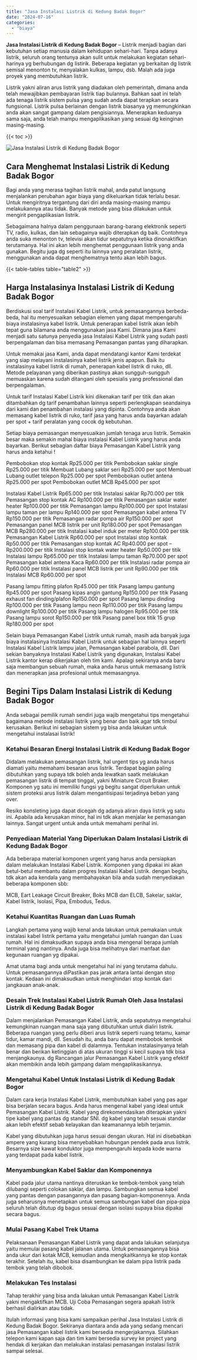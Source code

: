 ```yaml
---
title: "Jasa Instalasi Listrik di Kedung Badak Bogor"
date: "2024-07-16"
categories: 
  - "biaya"
---
```


**Jasa Instalasi Listrik di Kedung Badak Bogor** – Listrik menjadi bagian dari kebutuhan setiap manusia dalam kehidupan sehari-hari. Tanpa adanya listrik, seluruh orang tentunya akan sulit untuk melakukan kegiatan sehari-harinya yg berhubungan dg listirik. Beberapa kegiatan yg berkaitan dg listrik semisal menonton tv, menyalakan kulkas, lampu, dsb. Malah ada juga proyek yang membutuhkan listrik.

Listrik yakni aliran arus listrik yang diadakan oleh pemerintah, dimana anda telah mewajibkan pembayaran listrik tiap bulannya. Bahkan saat ini telah ada tenaga listrik sistem pulsa yang sudah anda dapat terapkan secara fungsional. Listrik pulsa berlainan dengan listrik biasanya yg memungkinkan anda akan sangat gampang dalam pengisiannya. Menerapkan keduanya sama saja, anda telah mampu mengaplikasikan yang sesuai dg keinginan masing-masing.

{{< toc >}}

![Jasa Instalasi Listrik di Kedung Badak Bogor](/images/instalasi-listrik-murah43.png)

## Cara Menghemat Instalasi Listrik di Kedung Badak Bogor

Bagi anda yang merasa tagihan listrik mahal, anda patut langsung menjalankan perubahan agar biaya yang dikeluarkan tidak terlalu besar. Untuk mengiritnya tergantung dari diri anda masing-masing mampu melakukannya atau tidak. Banyak metode yang bisa dilakukan untuk mengirit pengaplikasian listrik.

Sebagaimana halnya dalam penggunaan barang-barang elektronik seperti TV, radio, kulkas, dan lain sebagainya wajib diterapkan dg baik. Contohnya anda suka menonton tv, televisi akan tidur sepatutnya ketika dinonaktifkan terutamanya. Hal ini akan lebih menghemat penggunaan listrik yang anda gunakan. Begitu juga dg seperti itu lainnya yang peralatan listrik, menggunakan anda dapat menghematnya tentu akan lebih bagus.

{{< table-tables table="table2" >}}

## Harga Instalasinya Instalasi Listrik di Kedung Badak Bogor

Berdiskusi soal tarif Instalasi Kabel Listrik, untuk pemasangannya berbeda-beda, hal itu menyesuaikan sebagian elemen yang dapat mempengaruhi biaya instalasinya kabel listrik. Untuk penerapan kabel listrik akan lebih tepat guna bilamana anda menggunakan jasa Kami. Dimana jasa Kami menjadi satu satunya penyedia jasa Instalasi Kabel Listrik yang sudah pasti berpengalaman dan bisa memasang Pemasangan pantas yang diharapkan.

Untuk memakai jasa Kami, anda dapat mendatangi kantor Kami terdekat yang siap melayani instalasinya kabel listrik jenis apapun. Baik itu instalasinya kabel listrik di rumah, penerapan kabel listrik di ruko, dll. Metode pelayanan yang diberikan pastinya akan sungguh-sungguh memuaskan karena sudah ditangani oleh spesialis yang professional dan berpengalaman.

Untuk tarif Instalasi Kabel Listrik kini dikenakan tarif per titik dan akan ditambahkan dg tarif penambahan lainnya seperti perlengkapan seandainya dari kami dan penambahan instalasi yang dipinta. Contohnya anda akan memasang kabel listrik di ruko, tarif jasa yang harus anda bayarkan adalah per spot + tarif peralatan yang cocok dg kebutuhan.

Setiap biaya pemasangan menyesuaikan jumlah tenaga arus listrik. Semakin besar maka semakin mahal biaya instalasi Kabel Listrik yang harus anda bayarkan. Berikut sebagian daftar biaya Pemasangan Kabel Listrik yang harus anda ketahui !

Pembobokan stop kontak Rp25.000 per titik Pembobokan saklar single Rp25.000 per titik Membuat Lubang saklar seri Rp25.000 per spot Membuat Lubang outlet telepon Rp25.000 per spot Pembobokan outlet antena Rp25.000 per spot Pembobokan outlet MCB Rp45.000 per spot

Instalasi Kabel Listrik Rp65.000 per titik Instalasi saklar Rp70.000 per titik Pemasangan stop kontak AC Rp100.000 per titik Pemasangan saklar water heater Rp100.000 per titik Pemasangan lampu Rp100.000 per spot Instalasi lampu taman per lampu Rp140.000 per spot Pemasangan kabel antena TV Rp150.000 per titik Pemasangan radar pompa air Rp150.000 per spot Pemasangan panel MCB listrik per unit Rp180.000 per spot Pemasangan MCB Rp280.000 per titik Instalasi kabel induk per meter Rp100.000 per titik Pemasangan Kabel Listrik Rp60.000 per spot Instalasi stop kontak Rp50.000 per titik Pemasangan stop kontak AC Rp40.000 per spot – Rp200.000 per titik Instalasi stop kontak water heater Rp50.000 per titik Instalasi lampu Rp65.000 per titik Instalasi lampu taman Rp70.000 per spot Pemasangan kabel antena Kaca Rp60.000 per titik Instalasi radar pompa air Rp60.000 per titik Instalasi panel MCB listrik per unit Rp90.000 per titik Instalasi MCB Rp60.000 per spot

Pasang lampu fitting plafon Rp45.000 per titik Pasang lampu gantung Rp45.000 per spot Pasang kipas angin gantung Rp150.000 per titik Pasang exhaust fan dinding/plafon Rp150.000 per spot Pasang lampu dinding Rp100.000 per titik Pasang lampu neon Rp110.000 per titik Pasang lampu downlight Rp100.000 per titik Pasang lampu halogen Rp95.000 per titik Pasang lampu sorot Rp150.000 per titik Pasang panel box titik 15 grup Rp180.000 per spot

Selain biaya Pemasangan Kabel Listrik untuk rumah, masih ada banyak juga biaya instalasinya Instalasi Kabel Listrik untuk sebagian hal lainnya seperti Instalasi Kabel Listrik lampu jalan, Pemasangan kabel parabola, dll. Dari sekian banyaknya Instalasi Kabel Listrik yang digunakan, Instalasi Kabel Listrik kantor kerap dikerjakan oleh tim kami. Apalagi sekiranya anda baru saja membangun sebuah rumah, maka anda harus untuk memasang listrik dan menerapkan jasa profesional untuk memasangnya.

## Begini Tips Dalam Instalasi Listrik di Kedung Badak Bogor


Anda sebagai pemilik rumah sendiri juga wajib mengetahui tips mengetahui bagaimana metode instalasi listrik yang benar dan baik agar tdk timbul kerusakan. Berikut ini sebagian sistem yg bisa anda lakukan untuk mengetahui instalasai listrik!

### Ketahui Besaran Energi Instalasi Listrik di Kedung Badak Bogor

Didalam melakukan pemasangan listrik, hal urgent tips yg anda harus diamati yaitu memahami besaran arus listrik. Terdapat bagian paling dibutuhkan yang supaya tdk boleh anda lewatkan saatk melakukan pemasangan listrik di tempat tinggal, yakni Miniature Circuit Braker. Komponen yg satu ini memiliki fungsi yg begitu sangat diperlukan untuk sistem proteksi arus listrik dalam mengantisipasi terjadinya beban yang over.

Resiko konsleting juga dapat dicegah dg adanya aliran daya listrik yg satu ini. Apabila ada kerusakan minor, hal ini tdk akan menjalar ke pemasangan lainnya. Sangat urgent untuk anda untuk memahami perihal ini.

### Penyediaan Material Yang Diperlukan Dalam Instalasi Listrik di Kedung Badak Bogor

Ada beberapa material komponen urgent yang harus anda persiapkan dalam melakukan Instalasi Kabel Listrik. Komponen yang dipakai ini akan betul-betul membantu dalam progres Instalasi Kabel Listrik. dengan begitu, tdk akan ada kendala yang membahayakan bila anda sudah menyediakan beberapa komponen sbb:

MCB, Eart Leakage Circuit Breaker, Boks MCB dan ELCB, Sakelar, saklar, Kabel listrik, Isolasi, Pipa, Embodus, Tedus.

### Ketahui Kuantitas Ruangan dan Luas Rumah

Langkah pertama yang wajib kenal anda lakukan untuk pemakaian untuk instalasi kabel listrik pertama yaitu mengetahui jumlah ruangan dan Luas rumah. Hal ini dimaksudkan supaya anda bisa mengenal berapa jumlah terminal yang nantinya. Anda juga bisa melihatnya dari manfaat dan kegunaan ruangan yg dipakai.

Amat utama bagi anda untuk mengetahui hal ini yang terutama dahulu. Untuk pemasangannya diPastikan pas jarak antara lantai dengan stop kontak. Kedaan ini dimaksudkan untuk menghindari stop kontak dari jangkauan anak-anak.

### Desain Trek Instalasi Kabel Listrik Rumah Oleh Jasa Instalasi Listrik di Kedung Badak Bogor

Dalam menjalankan Pemasangan Kabel Listrik, anda sepatutnya mengetahui kemungkinan ruangan mana saja yang dibutuhkan untuk dialiri listrik. Beberapa ruangan yang perlu diberi arus listrik seperti ruang tetamu, kamar tidur, kamar mandi, dll. Sesudah itu, anda baru dapat membobok tembok dan memasang pipa dan kabel di dalamnya. Tentukan instalasinyanya telah benar dan berikan ketinggian di atas ukuran tinggi si kecil supaya tdk bisa menjangkaunya. dg Rancangan jalur Pemasangan Kabel Listrik yang efektif akan membikin anda lebih gampang dalam mengaplikasikannya.

### Mengetahui Kabel Untuk Instalasi Listrik di Kedung Badak Bogor

Dalam cara kerja Instalasi Kabel Listrik, membutuhkan kabel yang pas agar bisa berjalan secara bagus. Anda harus mengenal kabel yang ideal untuk Pemasangan Kabel Listrik. Kabel yang direkomendasikan diterapkan yakni tipe kabel yang pantas dg standar SNI. dg kabel yang telah sesuai standar akan lebih efektif sebab kelayakan dan keamanannya lebih terjamin.

Kabel yang dibutuhkan juga harus sesuai dengan ukuran. Hal ini disebabkan ampere yang kurang bisa menyebabkan hubungan pendek pada arus listrik. Besarnya size kawat konduktor juga mempengaruhi kepada kode warna yang terdapat pada kabel listrik.

### Menyambungkan Kabel Saklar dan Komponennya

Kabel pada jalur utama nantinya diteruskan ke tembok-tembok yang telah dilubangi seperti colokan saklar, dan lampu. Sambungkan semua kabel yang pantas dengan pasangannya dan pasang bagian-komponennya. Anda juga seharusnya menetapkan untuk semua sambungan kabel dan pipa-pipa seluruh telah ditutup dg bagus sesuai dengan isolasi supaya bisa dipakai secara bagus.

### Mulai Pasang Kabel Trek Utama

Pelaksanaan Pemasangan Kabel Listrik yang dapat anda lakukan selanjutya yaitu memulai pasang kabel jalanan utama. Untuk pemasangannya bisa anda ukur dari kotak MCB, kemudian anda mengkaitkannya ke stop kontak terakhir. Setelah itu, kabel bisa disambungkan ke dalam pipa listrik pada tembok yang telah dibobok.

### Melakukan Tes Instalasi

Tahap terakhir yang bisa anda lakukan untuk Pemasangan Kabel Listrik yakni mengaktifkan MCB. Uji Coba Pemasangan segera apakah listrik berhasil dialirkan atau tidak.

Itulah informasi yang bisa kami sampaikan perihal Jasa Instalasi Listrik di Kedung Badak Bogor. Sekiranya diantara anda ada yang sedang mencari jasa Pemasangan kabel listrik kami bersedia mengerjakannya. Silahkan telepon kami kapan saja dan tim kami bersedia survey ke project yang hendak di kerjakan dan melakukan instalasi pemasangan instalasi listrik sampai selesai.
